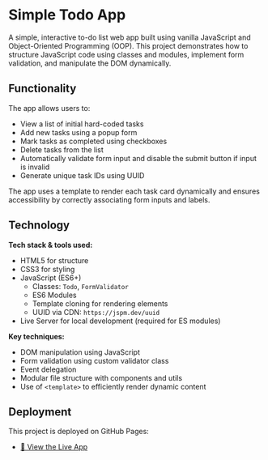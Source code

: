# Simple Todo App

A simple, interactive to-do list web app built using vanilla JavaScript and Object-Oriented Programming (OOP). This project demonstrates how to structure JavaScript code using classes and modules, implement form validation, and manipulate the DOM dynamically.

## Functionality

The app allows users to:

- View a list of initial hard-coded tasks
- Add new tasks using a popup form
- Mark tasks as completed using checkboxes
- Delete tasks from the list
- Automatically validate form input and disable the submit button if input is invalid
- Generate unique task IDs using UUID

The app uses a template to render each task card dynamically and ensures accessibility by correctly associating form inputs and labels.

## Technology

**Tech stack & tools used:**

- HTML5 for structure
- CSS3 for styling
- JavaScript (ES6+)
  - Classes: `Todo`, `FormValidator`
  - ES6 Modules
  - Template cloning for rendering elements
  - UUID via CDN: `https://jspm.dev/uuid`
- Live Server for local development (required for ES modules)

**Key techniques:**

- DOM manipulation using JavaScript
- Form validation using custom validator class
- Event delegation
- Modular file structure with components and utils
- Use of `<template>` to efficiently render dynamic content

## Deployment

This project is deployed on GitHub Pages:

- [🔗 View the Live App](https://github.com/JenniferFeldt/todo-app.git)
